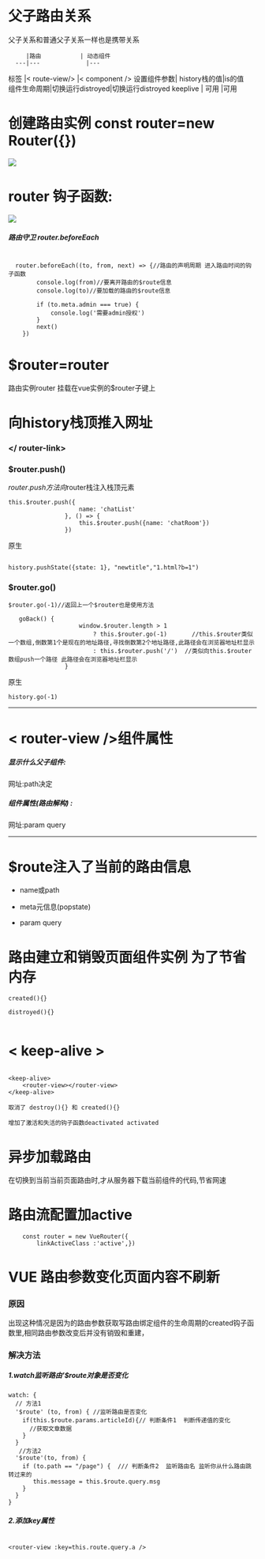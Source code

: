 <meta charset="utf-8">

# 父子路由关系

父子关系和普通父子关系一样也是携带关系  



         |路由           | 动态组件       
      ---|---             |---     
标签      |< route-view/>  |< component />
设置组件参数| history栈的值|is的值     
组件生命周期|切换运行distroyed|切换运行distroyed
keeplive | 可用            |可用         



# 创建路由实例 const router=new Router({})


![](./9.png)


# router 钩子函数:


![](./4.png)


##### 路由守卫  router.beforeEach

```

  router.beforeEach((to, from, next) => {//路由的声明周期 进入路由时间的钩子函数
        console.log(from)//要离开路由的$route信息
        console.log(to)//要加载的路由的$route信息

        if (to.meta.admin === true) {
            console.log('需要admin授权')
        }
        next()
    })

```






# $router=router
路由实例router 挂载在vue实例的$router子键上

# 向history栈顶推入网址

### </ router-link>


### $router.push()

$router.push方法向$router栈注入栈顶元素

```
this.$router.push({
                    name: 'chatList'
                }, () => {
                    this.$router.push({name: 'chatRoom'})
                })
```



原生
```

history.pushState({state: 1}, "newtitle","1.html?b=1")
```





### $router.go()





 
```
$router.go(-1)//返回上一个$router也是使用方法

```

```
   goBack() {
                    window.$router.length > 1
                        ? this.$router.go(-1)       //this.$router类似一个数组,倒数第1个是现在的地址路径,寻找倒数第2个地址路径,此路径会在浏览器地址栏显示
                        : this.$router.push('/')  //类似向this.$router数组push一个路径 此路径会在浏览器地址栏显示
                }
```
原生
```
history.go(-1)

```



-------------------------------------



# < router-view />组件属性


##### 显示什么父子组件:
网址:path决定

##### 组件属性(路由解构) : 
 网址:param query 











----------------------------------------

# $route注入了当前的路由信息


* name或path

*  meta元信息(popstate) 

*  param query







# 路由建立和销毁页面组件实例 为了节省内存

```
created(){}

distroyed(){}


```

# < keep-alive > 



```

<keep-alive>
    <router-view></router-view>
</keep-alive>
```


```
取消了 destroy(){} 和 created(){}

增加了激活和失活的钩子函数deactivated activated

```

# 异步加载路由

在切换到当前当前页面路由时,才从服务器下载当前组件的代码,节省网速

# 路由流配置加active
```
    const router = new VueRouter({
        linkActiveClass :'active',})
```


    



# VUE 路由参数变化页面内容不刷新

### 原因
出现这种情况是因为的路由参数获取写路由绑定组件的生命周期的created钩子函数里,相同路由参数改变后并没有销毁和重建，

### 解决方法
##### 1.watch监听路由'$route对象是否变化



```
watch: {
  // 方法1
  '$route' (to, from) { //监听路由是否变化
    if(this.$route.params.articleId){// 判断条件1  判断传递值的变化
      //获取文章数据
    }
  } 
   //方法2
  '$route'(to, from) {
    if (to.path == "/page") {  /// 判断条件2  监听路由名 监听你从什么路由跳转过来的
       this.message = this.$route.query.msg     
    }
  }  
}
```

##### 2.添加key属性


```

<router-view :key=this.route.query.a />

```


